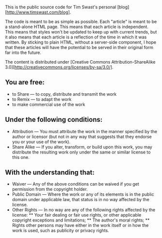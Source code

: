
This is the public source code for Tim Swast's personal [blog][http://www.timswast.com/blog].

The code is meant to be as simple as possible. Each "article" is meant
to be a stand-alone HTML page. This means that each article is independent.
This means that styles won't be updated to keep up with current trends, but it
also means that each article is a reflection of the time in which it was
written. By sticking to plain HTML, without a server-side component, I hope
that these articles will have the potential to be served in their original
form far into the future.


The content is distributed under [Creative Commons Attribution-ShareAlike 3.0][http://creativecommons.org/licenses/by-sa/3.0/].

You are free:
-------------

* to Share — to copy, distribute and transmit the work
* to Remix — to adapt the work
* to make commercial use of the work 

Under the following conditions:
-------------------------------

* Attribution — You must attribute the work in the manner specified by the author or licensor (but not in any way that suggests that they endorse you or your use of the work).
* Share Alike — If you alter, transform, or build upon this work, you may distribute the resulting work only under the same or similar license to this one. 

With the understanding that:
----------------------------

* Waiver — Any of the above conditions can be waived if you get permission from the copyright holder.
* Public Domain — Where the work or any of its elements is in the public domain under applicable law, that status is in no way affected by the license.
* Other Rights — In no way are any of the following rights affected by the license:
** Your fair dealing or fair use rights, or other applicable copyright exceptions and limitations;
** The author's moral rights;
** Rights other persons may have either in the work itself or in how the work is used, such as publicity or privacy rights.



